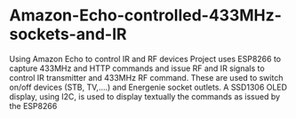 # Amazon-Echo-controlled-433MHz-sockets-and-IR
Using Amazon Echo to control IR and RF devices
Project uses ESP8266 to capture 433MHz and HTTP commands and issue RF and IR signals to control IR transmitter and 433MHz
RF command. These are used to switch on/off devices (STB, TV,....) and Energenie socket outlets.
A SSD1306 OLED display, using I2C, is used to display textually the commands as issued by the ESP8266
